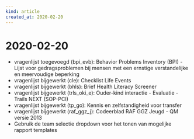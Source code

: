 ```yaml
---
kind: article
created_at: 2020-02-20
---
```


# 2020-02-20

* vragenlijst toegevoegd (bpi_evb): Behavior Problems Inventory (BPI) - Lijst voor gedragsproblemen bij mensen met een ernstige verstandelijke en meervoudige beperking
* vragenlijst bijgewerkt (cle): Checklist Life Events
* vragenlijst bijgewerkt (bhls): Brief Health Literacy Screener
* vragenlijst bijgewerkt (trls_oki_e): Ouder-kind interactie - Evaluatie - Trails NEXT (SOP-PCI)
* vragenlijst bijgewerkt (tp_go): Kennis en zelfstandigheid voor transfer
* vragenlijst bijgewerkt (raf_ggz_j): Codeerblad RAF GGZ Jeugd - QM versie 2013
* Gebruik de team selectie dropdown voor het tonen van mogelijke rapport templates